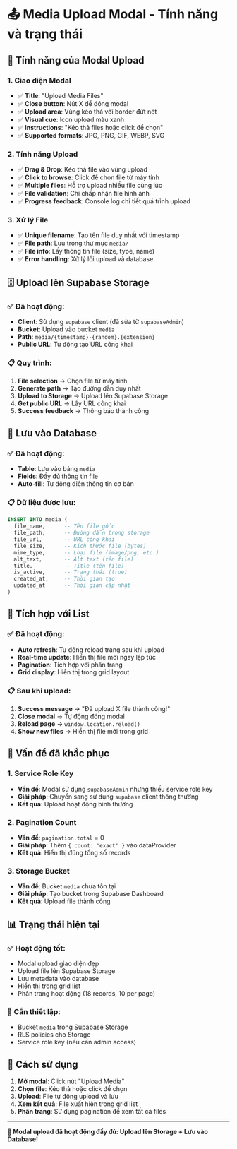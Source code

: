 # 📤 Media Upload Modal - Tính năng và trạng thái

## 🎯 **Tính năng của Modal Upload**

### **1. Giao diện Modal**
- ✅ **Title**: "Upload Media Files"
- ✅ **Close button**: Nút X để đóng modal
- ✅ **Upload area**: Vùng kéo thả với border đứt nét
- ✅ **Visual cue**: Icon upload màu xanh
- ✅ **Instructions**: "Kéo thả files hoặc click để chọn"
- ✅ **Supported formats**: JPG, PNG, GIF, WEBP, SVG

### **2. Tính năng Upload**
- ✅ **Drag & Drop**: Kéo thả file vào vùng upload
- ✅ **Click to browse**: Click để chọn file từ máy tính
- ✅ **Multiple files**: Hỗ trợ upload nhiều file cùng lúc
- ✅ **File validation**: Chỉ chấp nhận file hình ảnh
- ✅ **Progress feedback**: Console log chi tiết quá trình upload

### **3. Xử lý File**
- ✅ **Unique filename**: Tạo tên file duy nhất với timestamp
- ✅ **File path**: Lưu trong thư mục `media/`
- ✅ **File info**: Lấy thông tin file (size, type, name)
- ✅ **Error handling**: Xử lý lỗi upload và database

## 🗄️ **Upload lên Supabase Storage**

### **✅ Đã hoạt động:**
- **Client**: Sử dụng `supabase` client (đã sửa từ `supabaseAdmin`)
- **Bucket**: Upload vào bucket `media`
- **Path**: `media/{timestamp}-{random}.{extension}`
- **Public URL**: Tự động tạo URL công khai

### **📋 Quy trình:**
1. **File selection** → Chọn file từ máy tính
2. **Generate path** → Tạo đường dẫn duy nhất
3. **Upload to Storage** → Upload lên Supabase Storage
4. **Get public URL** → Lấy URL công khai
5. **Success feedback** → Thông báo thành công

## 💾 **Lưu vào Database**

### **✅ Đã hoạt động:**
- **Table**: Lưu vào bảng `media`
- **Fields**: Đầy đủ thông tin file
- **Auto-fill**: Tự động điền thông tin cơ bản

### **📋 Dữ liệu được lưu:**
```sql
INSERT INTO media (
  file_name,      -- Tên file gốc
  file_path,      -- Đường dẫn trong storage
  file_url,       -- URL công khai
  file_size,      -- Kích thước file (bytes)
  mime_type,      -- Loại file (image/png, etc.)
  alt_text,       -- Alt text (tên file)
  title,          -- Title (tên file)
  is_active,      -- Trạng thái (true)
  created_at,     -- Thời gian tạo
  updated_at      -- Thời gian cập nhật
)
```

## 🔄 **Tích hợp với List**

### **✅ Đã hoạt động:**
- **Auto refresh**: Tự động reload trang sau khi upload
- **Real-time update**: Hiển thị file mới ngay lập tức
- **Pagination**: Tích hợp với phân trang
- **Grid display**: Hiển thị trong grid layout

### **📋 Sau khi upload:**
1. **Success message** → "Đã upload X file thành công!"
2. **Close modal** → Tự động đóng modal
3. **Reload page** → `window.location.reload()`
4. **Show new files** → Hiển thị file mới trong grid

## 🚨 **Vấn đề đã khắc phục**

### **1. Service Role Key**
- **Vấn đề**: Modal sử dụng `supabaseAdmin` nhưng thiếu service role key
- **Giải pháp**: Chuyển sang sử dụng `supabase` client thông thường
- **Kết quả**: Upload hoạt động bình thường

### **2. Pagination Count**
- **Vấn đề**: `pagination.total` = 0
- **Giải pháp**: Thêm `{ count: 'exact' }` vào dataProvider
- **Kết quả**: Hiển thị đúng tổng số records

### **3. Storage Bucket**
- **Vấn đề**: Bucket `media` chưa tồn tại
- **Giải pháp**: Tạo bucket trong Supabase Dashboard
- **Kết quả**: Upload file thành công

## 📊 **Trạng thái hiện tại**

### **✅ Hoạt động tốt:**
- Modal upload giao diện đẹp
- Upload file lên Supabase Storage
- Lưu metadata vào database
- Hiển thị trong grid list
- Phân trang hoạt động (18 records, 10 per page)

### **🔧 Cần thiết lập:**
- Bucket `media` trong Supabase Storage
- RLS policies cho Storage
- Service role key (nếu cần admin access)

## 🎯 **Cách sử dụng**

1. **Mở modal**: Click nút "Upload Media"
2. **Chọn file**: Kéo thả hoặc click để chọn
3. **Upload**: File tự động upload và lưu
4. **Xem kết quả**: File xuất hiện trong grid list
5. **Phân trang**: Sử dụng pagination để xem tất cả files

---

**🎉 Modal upload đã hoạt động đầy đủ: Upload lên Storage + Lưu vào Database!**

